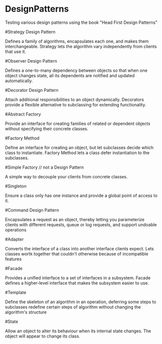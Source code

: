 # DesignPatterns

Testing various design patterns using the book "Head First Design Patterns"

#Strategy Design Pattern

Defines a family of algorithms, encapsulates each one, and makes them interchangeable. Strategy lets the algorithm vary independently from clients that use it.

#Observer Design Pattern

Defines a one-to-many dependency between objects so that when one object changes state, all its dependents are notified and updated automatically.

#Decorator Design Pattern

Attach additional responsibilities to an object dynamically. Decorators provide a flexible alternative to subclassing for extending functionality.

#Abstract Factory

Provide an interface for creating families of related or dependent objects without specifying their concrete classes.

#Factory Method

Define an interface for creating an object, but let subclasses decide which class to instantiate. Factory Method lets a class defer instantiation to the subclasses.

#Simple Factory // not a Design Pattern

A simple way to decouple your clients from concrete classes. 

#Singleton

Ensure a  class only has one instance and provide a global point of access to it.

#Command Design Pattern

Encapsulates a request as an object, thereby letting you parameterize clients with different requests, queue or log requests, and support undoable operations

#Adapter

Converts the interface of a class into another interface clients expect. Lets classes wortk together that couldn't otherwise because of incompatible features

#Facade

Provides a unified interface to a set of interfaces in a subsystem. Facade defines a higher-level interface that makes the subsystem easier to use.

#Template

Define the skeleton of an algorithm in an operation, deferring some steps to subclasses redefine certain steps of algorithm without changing the algorithm's structure

#State 

Allow an object to alter its behaviour when its internal state changes. The object will appear to change its class.